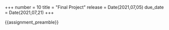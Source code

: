 +++
number = 10
title = "Final Project"
release = Date(2021,07,05)
due_date = Date(2021,07,21)
+++

{{assignment_preamble}}